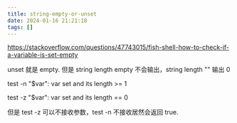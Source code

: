 ```yaml
---
title: string-empty-or-unset
date: 2024-01-16 21:21:18
tags: []
---
```

https://stackoverflow.com/questions/47743015/fish-shell-how-to-check-if-a-variable-is-set-empty

unset 就是 empty. 但是 string length empty 不会输出，string length "" 输出 0

test -n "$var": var set and its length >= 1

test -z "$var": var set and its length == 0

但是 test -z 可以不接收参数，test -n 不接收居然会返回 true.

